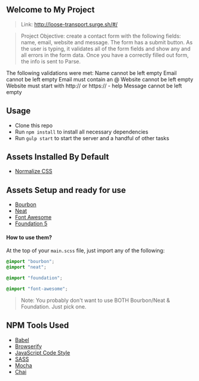 ## Welcome to My Project

> Link: http://loose-transport.surge.sh/#/

> Project Objective: create a contact form with the following fields: name, email, website and message. The form has a submit button. As the user is typing, it validates all of the form fields and show any and all errors in the form data.
Once you have a correctly filled out form, the info is sent to Parse.

The following validations were met:
Name cannot be left empty
Email cannot be left empty
Email must contain an @
Website cannot be left empty
Website must start with http:// or https:// - help
Message cannot be left empty


## Usage

- Clone this repo
- Run `npm install` to install all necessary dependencies
- Run `gulp start` to start the server and a handful of other tasks


## Assets Installed By Default

- [Normalize CSS](https://necolas.github.io/normalize.css/)

## Assets Setup and ready for use

- [Bourbon](http://bourbon.io/)
- [Neat](http://neat.bourbon.io/)
- [Font Awesome](https://fortawesome.github.io/Font-Awesome/)
- [Foundation 5](http://foundation.zurb.com/)

#### How to use them?

At the top of your `main.scss` file, just import any of the following:

```scss
@import "bourbon";
@import "neat";

@import "foundation";

@import "font-awesome";
```

> Note: You probably don't want to use BOTH Bourbon/Neat & Foundation. Just pick one.

## NPM Tools Used

- [Babel](https://babeljs.io/)
- [Browserify](http://browserify.org/)
- [JavaScript Code Style](http://jscs.info/)
- [SASS](http://sass-lang.com/)
- [Mocha](https://mochajs.org/)
- [Chai](http://chaijs.com/)
